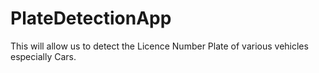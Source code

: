 # PlateDetectionApp
This will allow us to detect the Licence Number Plate of various vehicles especially Cars.

